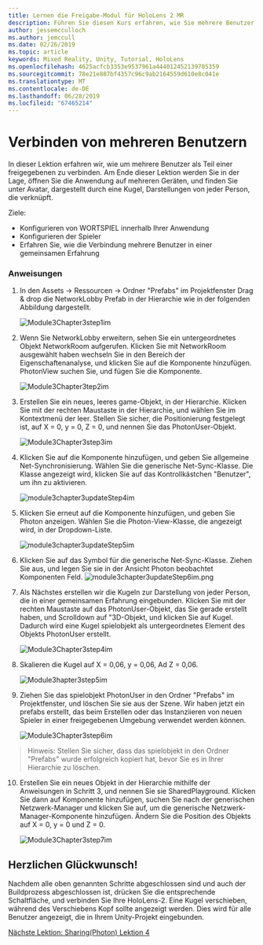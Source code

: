 ```yaml
---
title: Lernen die Freigabe-Modul für HoloLens 2 MR
description: Führen Sie diesen Kurs erfahren, wie Sie mehrere Benutzer freigegebene Umgebungen innerhalb einer HoloLens-2-Anwendung zu implementieren.
author: jessemcculloch
ms.author: jemccull
ms.date: 02/26/2019
ms.topic: article
keywords: Mixed Reality, Unity, Tutorial, HoloLens
ms.openlocfilehash: 4625acfcb3353e9537961a444012452139705359
ms.sourcegitcommit: 78e21e887bf4357c96c9ab2164559d610e8c041e
ms.translationtype: MT
ms.contentlocale: de-DE
ms.lasthandoff: 06/28/2019
ms.locfileid: "67465214"
---
```

# <a name="connecting-multiple-users"></a>**Verbinden von mehreren Benutzern** 

In dieser Lektion erfahren wir, wie um mehrere Benutzer als Teil einer freigegebenen zu verbinden. Am Ende dieser Lektion werden Sie in der Lage, öffnen Sie die Anwendung auf mehreren Geräten, und finden Sie unter Avatar, dargestellt durch eine Kugel, Darstellungen von jeder Person, die verknüpft. 

Ziele:

- Konfigurieren von WORTSPIEL innerhalb Ihrer Anwendung
- Konfigurieren der Spieler
- Erfahren Sie, wie die Verbindung mehrere Benutzer in einer gemeinsamen Erfahrung

### <a name="instructions"></a>Anweisungen

1. In den Assets -> Ressourcen -> Ordner "Prefabs" im Projektfenster Drag & drop die NetworkLobby Prefab in der Hierarchie wie in der folgenden Abbildung dargestellt.


   ![Module3Chapter3step1im](images/module3chapter3step1im.PNG)

2. Wenn Sie NetworkLobby erweitern, sehen Sie ein untergeordnetes Objekt NetworkRoom aufgerufen. Klicken Sie mit NetworkRoom ausgewählt haben wechseln Sie in den Bereich der Eigenschaftenanalyse, und klicken Sie auf die Komponente hinzufügen. PhotonView suchen Sie, und fügen Sie die Komponente.

   ![Module3Chapter3tep2im](images/module3chapter3step2im.PNG)

3. Erstellen Sie ein neues, leeres game-Objekt, in der Hierarchie. Klicken Sie mit der rechten Maustaste in der Hierarchie, und wählen Sie im Kontextmenü der leer. Stellen Sie sicher, die Positionierung festgelegt ist, auf X = 0, y = 0, Z = 0, und nennen Sie das PhotonUser-Objekt.

   ![Module3Chapter3step3im](images/module3chapter3step3im.PNG)

4. Klicken Sie auf die Komponente hinzufügen, und geben Sie allgemeine Net-Synchronisierung. Wählen Sie die generische Net-Sync-Klasse. Die Klasse angezeigt wird, klicken Sie auf das Kontrollkästchen "Benutzer", um ihn zu aktivieren. 

   ![module3chapter3updateStep4im](images/module3chapter3updateStep4im.png)

5. Klicken Sie erneut auf die Komponente hinzufügen, und geben Sie Photon anzeigen. Wählen Sie die Photon-View-Klasse, die angezeigt wird, in der Dropdown-Liste.

   ![module3chapter3updateStep5im](images/module3chapter3updateStep5im.png)

6. Klicken Sie auf das Symbol für die generische Net-Sync-Klasse. Ziehen Sie aus, und legen Sie sie in der Ansicht Photon beobachtet Komponenten Feld. ![module3chapter3updateStep6im.png](images/module3chapter3updateStep6im.png) 

7. Als Nächstes erstellen wir die Kugeln zur Darstellung von jeder Person, die in einer gemeinsamen Erfahrung eingebunden. Klicken Sie mit der rechten Maustaste auf das PhotonUser-Objekt, das Sie gerade erstellt haben, und Scrolldown auf "3D-Objekt, und klicken Sie auf Kugel. Dadurch wird eine Kugel spielobjekt als untergeordnetes Element des Objekts PhotonUser erstellt.

   ![Module3Chapter3step4im](images/module3chapter3step4im.PNG)

8. Skalieren die Kugel auf X = 0,06, y = 0,06, Ad Z = 0,06.

   ![Module3hapter3step5im](images/module3chapter3step5im.PNG)

9. Ziehen Sie das spielobjekt PhotonUser in den Ordner "Prefabs" im Projektfenster, und löschen Sie sie aus der Szene. Wir haben jetzt ein prefabs erstellt, das beim Erstellen oder das Instanziieren von neuen Spieler in einer freigegebenen Umgebung verwendet werden können.

   ![Module3Chapter3step6im](images/module3chapter3step6im.PNG)

> Hinweis: Stellen Sie sicher, dass das spielobjekt in den Ordner "Prefabs" wurde erfolgreich kopiert hat, bevor Sie es in Ihrer Hierarchie zu löschen.

10. Erstellen Sie ein neues Objekt in der Hierarchie mithilfe der Anweisungen in Schritt 3, und nennen Sie sie SharedPlayground. Klicken Sie dann auf Komponente hinzufügen, suchen Sie nach der generischen Netzwerk-Manager und klicken Sie auf, um die generische Netzwerk-Manager-Komponente hinzufügen. Ändern Sie die Position des Objekts auf X = 0, y = 0 und Z = 0.

    ![Module3Chapter3step7im](images/module3chapter3step7im.PNG)


## <a name="congratulations"></a>Herzlichen Glückwunsch!

Nachdem alle oben genannten Schritte abgeschlossen sind und auch der Buildprozess abgeschlossen ist, drücken Sie die entsprechende Schaltfläche, und verbinden Sie Ihre HoloLens-2. Eine Kugel verschieben, während des Verschiebens Kopf sollte angezeigt werden. Dies wird für alle Benutzer angezeigt, die in Ihrem Unity-Projekt eingebunden.

[Nächste Lektion: Sharing(Photon) Lektion 4](mrlearning-sharing(photon)-ch4.md)

